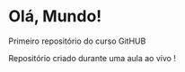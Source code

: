 # Olá, Mundo!
 Primeiro repositório do curso GitHUB

Repositório criado durante uma aula ao vivo !

